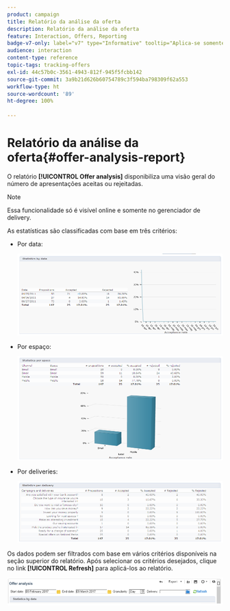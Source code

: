 ```yaml
---
product: campaign
title: Relatório da análise da oferta
description: Relatório da análise da oferta
feature: Interaction, Offers, Reporting
badge-v7-only: label="v7" type="Informative" tooltip="Aplica-se somente ao Campaign Classic v7"
audience: interaction
content-type: reference
topic-tags: tracking-offers
exl-id: 44c57b0c-3561-4943-812f-945f5fcbb142
source-git-commit: 3a9b21d626b60754789c3f594ba798309f62a553
workflow-type: ht
source-wordcount: '89'
ht-degree: 100%

---
```


# Relatório da análise da oferta{#offer-analysis-report}



O relatório **[!UICONTROL Offer analysis]** disponibiliza uma visão geral do número de apresentações aceitas ou rejeitadas.

>[!NOTE]
>
>Essa funcionalidade só é visível online e somente no gerenciador de delivery.

As estatísticas são classificadas com base em três critérios:

* Por data:

  ![](assets/offer_report_perdate.png)

* Por espaço:

  ![](assets/offer_report_perspaces.png)

* Por deliveries:

  ![](assets/offer_report_perdeliveries.png)

Os dados podem ser filtrados com base em vários critérios disponíveis na seção superior do relatório. Após selecionar os critérios desejados, clique no link **[!UICONTROL Refresh]** para aplicá-los ao relatório.

![](assets/offer_report_criteria.png)
